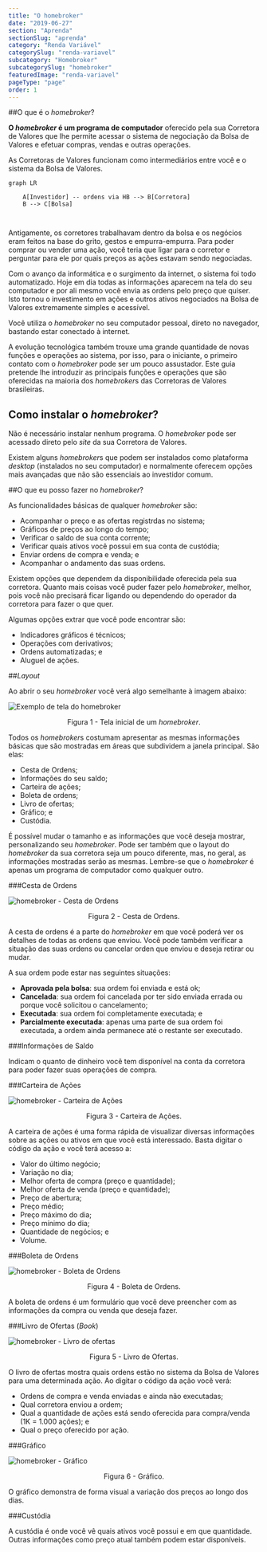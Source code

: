 ```yaml
---
title: "O homebroker"
date: "2019-06-27"
section: "Aprenda"
sectionSlug: "aprenda"
category: "Renda Variável"
categorySlug: "renda-variavel"
subcategory: "Homebroker"
subcategorySlug: "homebroker"
featuredImage: "renda-variavel"
pageType: "page"
order: 1
---
```


##O que é o *homebroker*?

**O *homebroker* é um programa de computador** oferecido pela sua Corretora de Valores que lhe permite acessar o sistema de negociação da Bolsa de Valores e efetuar compras, vendas e outras operações.

As Corretoras de Valores funcionam como intermediários entre você e o sistema da Bolsa de Valores.

```mermaid
graph LR

    A[Investidor] -- ordens via HB --> B[Corretora]
    B --> C[Bolsa]
 
    
```


Antigamente, os corretores trabalhavam dentro da bolsa e os negócios eram feitos na base do grito, gestos e empurra-empurra. Para poder comprar ou vender uma ação, você teria que ligar para o corretor e perguntar para ele por quais preços as ações estavam sendo negociadas.

Com o avanço da informática e o surgimento da internet, o sistema foi todo automatizado. Hoje em dia todas as informações aparecem na tela do seu computador e por ali mesmo você envia as ordens pelo preço que quiser. Isto tornou o investimento em ações e outros ativos negociados na Bolsa de Valores extremamente simples e acessível.

Você utiliza o *homebroker* no seu computador pessoal, direto no navegador, bastando estar conectado à internet.

A evolução tecnológica também trouxe uma grande quantidade de novas funções e operações ao sistema, por isso, para o iniciante, o primeiro contato com o *homebroker* pode ser um pouco assustador. Este guia pretende lhe introduzir as principais funções e operações que são oferecidas na maioria dos *homebroker*s das Corretoras de Valores brasileiras.

## Como instalar o *homebroker*?

Não é necessário instalar nenhum programa. O *homebroker* pode ser acessado direto pelo *site* da sua Corretora de Valores.

Existem alguns *homebroker*s que podem ser instalados como plataforma *desktop* (instalados no seu computador) e normalmente oferecem opções mais avançadas que não são essenciais ao investidor comum.

##O que eu posso fazer no *homebroker*?

As funcionalidades básicas de qualquer *homebroker* são:

- Acompanhar o preço e as ofertas registrdas no sistema;
- Gráficos de preços ao longo do tempo;
- Verificar o saldo de sua conta corrente;
- Verificar quais ativos você possui em sua conta de custódia;
- Enviar ordens de compra e venda; e
- Acompanhar o andamento das suas ordens.


Existem opções que dependem da disponibilidade oferecida pela sua corretora. Quanto mais coisas você puder fazer pelo *homebroker*, melhor, pois você não precisará ficar ligando ou dependendo do operador da corretora para fazer o que quer.

 Algumas opções extrar que você pode encontrar são:

- Indicadores gráficos é técnicos;
- Operações com derivativos;
- Ordens automatizadas; e
- Aluguel de ações.

##*Layout*

Ao abrir o seu *homebroker* você verá algo semelhante à imagem abaixo:

![Exemplo de tela do homebroker](../img/homebroker.jpg)

<p class="legenda" style="text-align:center">Figura 1 - Tela inicial de um <em>homebroker</em>.</p>

Todos os *homebroker*s costumam apresentar as mesmas informações básicas que são mostradas em áreas que subdividem a janela principal. São elas:

- Cesta de Ordens;
- Informações do seu saldo;
- Carteira de ações;
- Boleta de ordens;
- Livro de ofertas;
- Gráfico; e
- Custódia.

É possível mudar o tamanho e as informações que você deseja mostrar, personalizando seu *homebroker*. Pode ser também que o layout do *homebroker* da sua corretora seja um pouco diferente, mas, no geral, as informações mostradas serão as mesmas. Lembre-se que o *homebroker* é apenas um programa de computador como qualquer outro.

###Cesta de Ordens

![homebroker - Cesta de Ordens](../img/homebroker-ordens.jpg)

<p class="legenda" style="text-align:center">Figura 2 - Cesta de Ordens.</p>

A cesta de ordens é a parte do *homebroker* em que você poderá ver os detalhes de todas as ordens que enviou. Você pode também verificar a situação das suas ordens ou cancelar orden que enviou e deseja retirar ou mudar.

A sua ordem pode estar nas seguintes situações:

- **Aprovada pela bolsa**: sua ordem foi enviada e está ok;
- **Cancelada**: sua ordem foi cancelada por ter sido enviada errada ou porque você solicitou o cancelamento;
- **Executada**: sua ordem foi completamente executada; e
- **Parcialmente executada**: apenas uma parte de sua ordem foi executada, a ordem ainda permanece até o restante ser executado.

###Informações de Saldo

Indicam o quanto de dinheiro você tem disponível na conta da corretora para poder fazer suas operações de compra.

###Carteira de Ações

![homebroker - Carteira de Ações](../img/homebroker-carteira.jpg)

<p class="legenda" style="text-align:center">Figura 3 - Carteira de Ações.</p>

A carteira de ações é uma forma rápida de visualizar diversas informações sobre as ações ou ativos em que você está interessado. Basta digitar o código da ação e você terá acesso a:

- Valor do último negócio;
- Variação no dia;
- Melhor oferta de compra (preço e quantidade);
- Melhor oferta de venda (preço e quantidade);
- Preço de abertura;
- Preço médio;
- Preço máximo do dia;
- Preço mínimo do dia;
- Quantidade de negócios; e
- Volume.

###Boleta de Ordens

![homebroker - Boleta de Ordens](../img/homebroker-boleta.jpg)

<p class="legenda" style="text-align:center">Figura 4 - Boleta de Ordens.</p>

A boleta de ordens é um formulário que você deve preencher com as informações da compra ou venda que deseja fazer.

###Livro de Ofertas (*Book*)

![homebroker - Livro de ofertas](../img/homebroker-book.jpg)

<p class="legenda" style="text-align:center">Figura 5 - Livro de Ofertas.</p>

O livro de ofertas mostra quais ordens estão no sistema da Bolsa de Valores para uma determinada ação. Ao digitar o código da ação você verá:

- Ordens de compra e venda enviadas e ainda não executadas;
- Qual corretora enviou a ordem;
- Qual a quantidade de ações está sendo oferecida para compra/venda (1K = 1.000 ações); e
- Qual o preço oferecido por ação.

###Gráfico

![homebroker - Gráfico](../img/homebroker-grafico.jpg)

<p class="legenda" style="text-align:center">Figura 6 - Gráfico.</p>

O gráfico demonstra de forma visual a variação dos preços ao longo dos dias.

###Custódia

A custódia é onde você vê quais ativos você possui e em que quantidade. Outras informações como preço atual também podem estar disponíveis.
